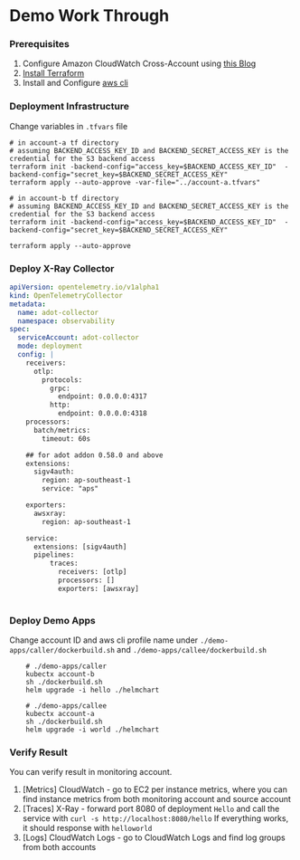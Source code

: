 # Demo Work Through

### Prerequisites

1. Configure Amazon CloudWatch Cross-Account using [this Blog](https://aws.amazon.com/blogs/aws/new-amazon-cloudwatch-cross-account-observability/)
1. [Install Terraform](https://developer.hashicorp.com/terraform/tutorials/aws-get-started/install-cli)
1. Install and Configure [aws cli](https://aws.amazon.com/cli/)

### Deployment Infrastructure

Change variables in `.tfvars` file

``` shell
# in account-a tf directory
# assuming BACKEND_ACCESS_KEY_ID and BACKEND_SECRET_ACCESS_KEY is the credential for the S3 backend access
terraform init -backend-config="access_key=$BACKEND_ACCESS_KEY_ID"  -backend-config="secret_key=$BACKEND_SECRET_ACCESS_KEY"
terraform apply --auto-approve -var-file="../account-a.tfvars"

# in account-b tf directory
# assuming BACKEND_ACCESS_KEY_ID and BACKEND_SECRET_ACCESS_KEY is the credential for the S3 backend access
terraform init -backend-config="access_key=$BACKEND_ACCESS_KEY_ID"  -backend-config="secret_key=$BACKEND_SECRET_ACCESS_KEY"

terraform apply --auto-approve
```



### Deploy X-Ray Collector

```yaml
apiVersion: opentelemetry.io/v1alpha1
kind: OpenTelemetryCollector
metadata:
  name: adot-collector
  namespace: observability
spec:
  serviceAccount: adot-collector
  mode: deployment
  config: |
    receivers:
      otlp:
        protocols:
          grpc:
            endpoint: 0.0.0.0:4317
          http:
            endpoint: 0.0.0.0:4318       
    processors:
      batch/metrics:
        timeout: 60s         

    ## for adot addon 0.58.0 and above     
    extensions:
      sigv4auth:
        region: ap-southeast-1
        service: "aps"

    exporters:
      awsxray:
        region: ap-southeast-1

    service:
      extensions: [sigv4auth]
      pipelines:
          traces:
            receivers: [otlp]
            processors: []
            exporters: [awsxray]
          
```

 

### Deploy Demo Apps

Change account ID and aws cli profile name under `./demo-apps/caller/dockerbuild.sh` and `./demo-apps/callee/dockerbuild.sh`

```shell
	# ./demo-apps/caller
	kubectx account-b
	sh ./dockerbuild.sh
	helm upgrade -i hello ./helmchart
	
	# ./demo-apps/callee
	kubectx account-a
	sh ./dockerbuild.sh
	helm upgrade -i world ./helmchart
```



### Verify Result

You can verify result in monitoring account.

1. [Metrics] CloudWatch - go to EC2 per instance metrics, where you can find instance metrics from both monitoring account and source account
2. [Traces] X-Ray - forward port 8080 of deployment `Hello` and call the service with `curl -s http://localhost:8080/hello` If everything works, it should response with `helloworld`
3. [Logs] CloudWatch Logs - go to CloudWatch Logs and find log groups from both accounts
